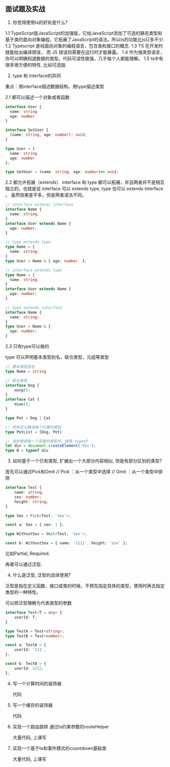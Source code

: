 ## 面试题及实战

1. 你觉得使用ts的好处是什么?

1.1 TypeScript是JavaScript的加强版，它给JavaScript添加了可选的静态类型和基于类的面向对象编程，它拓展了JavaScript的语法。所以ts的功能比js只多不少.
1.2 Typescript 是纯面向对象的编程语言，包含类和接口的概念.
1.3 TS 在开发时就能给出编译错误， 而 JS 错误则需要在运行时才能暴露。
1.4 作为强类型语言，你可以明确知道数据的类型。代码可读性极强，几乎每个人都能理解。
1.5 ts中有很多很方便的特性, 比如可选链.

2. type 和 interface的异同

重点：用interface描述数据结构，用type描述类型

2.1 都可以描述一个对象或者函数

```ts
interface User {
  name: string
  age: number
}

interface SetUser {
  (name: string, age: number): void;
}

type User = {
  name: string
  age: number
};

type SetUser = (name: string, age: number)=> void;
```


2.2 都允许拓展（extends）
interface 和 type 都可以拓展，并且两者并不是相互独立的，也就是说 interface 可以 extends type, type 也可以 extends interface 。 虽然效果差不多，但是两者语法不同。
```ts
// interface extends interface
interface Name { 
  name: string; 
}
interface User extends Name { 
  age: number; 
}

// type extends type
type Name = { 
  name: string; 
}
type User = Name & { age: number  };

// interface extends type
type Name = { 
  name: string; 
}
interface User extends Name { 
  age: number; 
}

// type extends interface
interface Name { 
  name: string; 
}
type User = Name & { 
  age: number; 
}
```

2.3 只有type可以做的

type 可以声明基本类型别名，联合类型，元组等类型

```ts
// 基本类型别名
type Name = string

// 联合类型
interface Dog {
    wong();
}
interface Cat {
    miao();
}

type Pet = Dog | Cat

// 具体定义数组每个位置的类型
type PetList = [Dog, Pet]

// 当你想获取一个变量的类型时，使用 typeof
let div = document.createElement('div');
type B = typeof div
```



3. 如何基于一个已有类型, 扩展出一个大部分内容相似, 但是有部分区别的类型?

首先可以通过Pick和Omit
// Pick ：从一个类型中选择
// Omit ：从一个类型中排除
```ts
interface Test {
    name: string;
    sex: number;
    height: string;
}

type Sex = Pick<Test, 'sex'>;

const a: Sex = { sex: 1 };

type WithoutSex = Omit<Test, 'sex'>;

const b: WithoutSex = { name: '1111', height: 'sss' };
```

比如Partial, Required.

再者可以通过泛型. 

4. 什么是泛型, 泛型的具体使用?

泛型是指在定义函数、接口或类的时候，不预先指定具体的类型，使用时再去指定类型的一种特性。

可以把泛型理解为代表类型的参数

```ts
interface Test<T = any> {
    userId: T;
}

type TestA = Test<string>;
type TestB = Test<number>;

const a: TestA = {
    userId: '111',
};

const b: TestB = {
    userId: 2222,
};

```

4. 写一个计算时间的装饰器

    代码
   
5. 写一个缓存的装饰器

    代码

6. 实现一个路由跳转 通过ts约束参数的routeHelper

    大量代码, 上课写

7. 实现一个基于ts和事件模式的countdown基础类

    大量代码, 上课写
